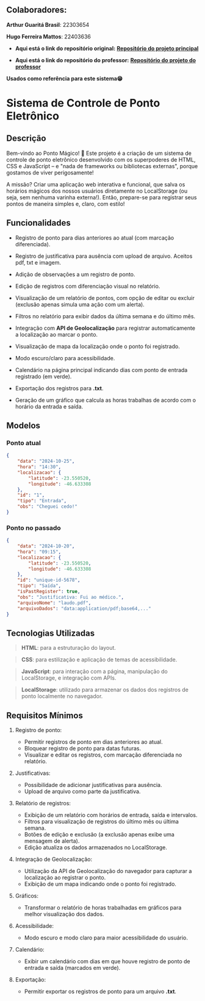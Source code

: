 ## Colaboradores:

**Arthur Guaritá Brasil**: 22303654

**Hugo Ferreira Mattos**: 22403636



- **Aqui está o link do repositório original:** **[Repositório do projeto principal](https://github.com/web-ponto-tutu-e-os-guardioes/prog_principal)**

- **Aqui está o link do repositório do professor:** **[Repositório do projeto do professor](https://github.com/airtonbjunior/cc-b-ponto-eletronico)**


**Usados como referência para este sistema😁**

# Sistema de Controle de Ponto Eletrônico

## Descrição

Bem-vindo ao Ponto Mágico! 🚀 Este projeto é a criação de um sistema de controle de ponto eletrônico desenvolvido com os superpoderes de HTML, CSS e JavaScript – e "nada de frameworks ou bibliotecas externas", porque gostamos de viver perigosamente!

A missão? Criar uma aplicação web interativa e funcional, que salva os horários mágicos dos nossos usuários diretamente no LocalStorage (ou seja, sem nenhuma varinha externa!). Então, prepare-se para registrar seus pontos de maneira simples e, claro, com estilo!

## Funcionalidades

- Registro de ponto para dias anteriores ao atual (com marcação diferenciada).

- Registro de justificativa para ausência com upload de arquivo. Aceitos pdf, txt e imagem.

- Adição de observações a um registro de ponto.

- Edição de registros com diferenciação visual no relatório.

- Visualização de um relatório de pontos, com opção de editar ou excluir (exclusão apenas simula uma ação com um alerta).

- Filtros no relatório para exibir dados da última semana e do último mês.

- Integração com **API de Geolocalização** para registrar automaticamente a localização ao marcar o ponto.

- Visualização de mapa da localização onde o ponto foi registrado.

- Modo escuro/claro para acessibilidade.

- Calendário na página principal indicando dias com ponto de entrada registrado (em verde).

- Exportação dos registros para **.txt**.

- Geração de um gráfico que calcula as horas trabalhas de acordo com o horário da entrada e saída.

## Modelos

### Ponto atual

```json
{
    "data": "2024-10-25",
    "hora": "14:30",
    "localizacao": {
        "latitude": -23.550520,
        "longitude": -46.633308
    },
    "id": "1",
    "tipo": "Entrada",
    "obs": "Cheguei cedo!"
}
```

### Ponto no passado

```json
{
    "data": "2024-10-20",
    "hora": "09:15",
    "localizacao": {
        "latitude": -23.550520,
        "longitude": -46.633308
    },
    "id": "unique-id-5678",
    "tipo": "Saída",
    "isPastRegister": true,
    "obs": "Justificativa: Fui ao médico.",
    "arquivoNome": "laudo.pdf",
    "arquivoDados": "data:application/pdf;base64,..."
}
```

## Tecnologias Utilizadas
> **HTML**: para a estruturação do layout.

> **CSS**: para estilização e aplicação de temas de acessibilidade.

> **JavaScript**: para interação com a página, manipulação do LocalStorage, e integração com APIs.

> **LocalStorage**: utilizado para armazenar os dados dos registros de ponto localmente no navegador.

## Requisitos Mínimos

1. Registro de ponto:
   - Permitir registros de ponto em dias anteriores ao atual.
   - Bloquear registro de ponto para datas futuras.
   - Visualizar e editar os registros, com marcação diferenciada no relatório.

2. Justificativas:
   - Possibilidade de adicionar justificativas para ausência.
   - Upload de arquivo como parte da justificativa.

3. Relatório de registros:
   - Exibição de um relatório com horários de entrada, saída e intervalos.
   - Filtros para visualização de registros do último mês ou última semana.
   - Botões de edição e exclusão (a exclusão apenas exibe uma mensagem de alerta).
   - Edição atualiza os dados armazenados no LocalStorage.

4. Integração de Geolocalização:
   - Utilização da API de Geolocalização do navegador para capturar a localização ao registrar o ponto.
   - Exibição de um mapa indicando onde o ponto foi registrado.

5. Gráficos:
   - Transformar o relatório de horas trabalhadas em gráficos para melhor visualização dos dados.

6. Acessibilidade:
   - Modo escuro e modo claro para maior acessibilidade do usuário.

7. Calendário:
   - Exibir um calendário com dias em que houve registro de ponto de entrada e saída (marcados em verde).

8. Exportação:
   - Permitir exportar os registros de ponto para um arquivo **.txt**.